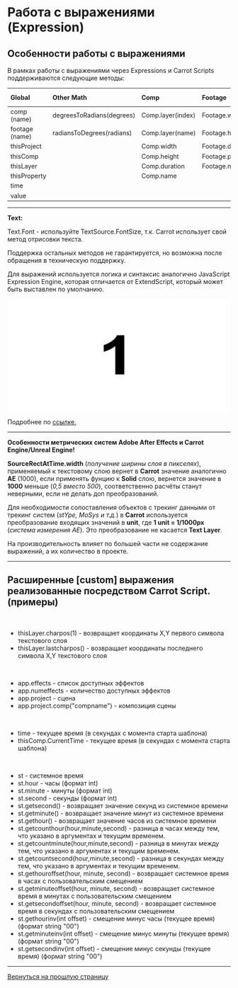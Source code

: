 # Работа с выражениями (Expression)

## Особенности работы с выражениями

В рамках работы с выражениями через Expressions и Carrot Scripts поддерживаются следующие методы:

| Global             | Other Math                | Comp             | Footage             | Property | Layer Sub-objects  | Layer General   | Layer Properties | Layer 3D          |
|:-------------------|:--------------------------|:-----------------|:--------------------|:---------|:-------------------|:----------------|:-----------------|:------------------|
| comp      (name)   | degreesToRadians(degrees) | Comp.layer(index)| Footage.width       | value    | Layer.effect(name) | Layer.width     | Layer.anchorPoint| Layer.orientation |
| footage   (name)   | radiansToDegrees(radians) | Comp.layer(name) | Footage.height      |          | Layer.effect(index)| Layer.height    | Layer.position   | Layer.rotationX   |
| thisProject        |                           | Comp.width       | Footage.duration    |          |                    | Layer.index     | Layer.scale      | Layer.rotationY   |
| thisComp           |                           | Comp.height      | Footage.pixelAspect |          |                    | Layer.parent    | Layer.rotation   | Layer.rotationZ   |
| thisLayer          |                           | Comp.duration    | Footage.name        |          |                    | Layer.hasParent | Layer.opacity    |                   |
| thisProperty       |                           | Comp.name        |                     |          |                    | Layer.inPoint   | Layer.name       |                   |
| time               |                           |                  |                     |          |                    | Layer.outPoint  |                  |                   |
| value              |                           |                  |                     |          |                    | Layer.startTime |                  |                   |

---

**Text:**

Text.Font - используйте TextSource.FontSize, т.к. Carrot использует свой метод отрисовки текста.

Поддержка остальных методов не гарантируется, но возможна после обращения в техническую поддержку.

Для выражений используется логика и синтаксис аналогично JavaScript Expression Engine, которая отличается от ExtendScript, который может быть выставлен по умолчанию.

![AE_ExtendScript](_images/image11.png "ExtendScript")

Подробнее по [ссылке.](https://helpx.adobe.com/au/after-effects/using/legacy-and-extend-script-engine.html)

---

**Особенности метрических систем Adobe After Effects и Carrot Engine/Unreal Engine!**

**SourceRectAtTime.width** (*получение ширины слоя в пикселях*), применяемый к текстовому слою вернет в **Carrot** значение аналогично **AE** (1000), если применять фунцию к **Solid** слою, вернется значение в **1000** меньше (*0,5 вместо 500*), соответственно расчёты станут неверными, если не делать доп преобразований. 

Для необходимости сопоставления объектов с трекинг данными от трекинг систем (*stYpe, MoSys и т.д.*) в **Carrot** используется преобразование входящих значений в **unit**, где **1 unit = 1/1000px** (*система измерения AE*). Это преобразование не касается **Text Layer**. 

На производительность влияет по большей части не содержание выражений, а их количество в проекте.

---

## Расширенные [custom] выражения реализованные посредством Carrot Script. (примеры)
<br>

- thisLayer.charpos(1) - возвращает координаты X,Y первого символа текстового слоя
- thisLayer.lastcharpos() - возвращает координаты последнего символа X,Y текстового
слоя

</br>

- app.effects - список доступных эффектов
- app.numeffects - количество доступных эффектов
- app.project - сцена
- app.project.comp("compname") - композиция сцены

</br>

- time - текущее время (в секундах с момента старта шаблона)
- thisComp.CurrentTime - текущее время (в секундах с момента старта шаблона)

</br>

- st - системное время
- st.hour - часы (формат int)
- st.minute - минуты (формат int)
- st.second - секунды (формат int)
- st.getsecond() - возвращает значение секунд из системное времени
- st.getminute() - возвращает значение минут из системное времени
- st.gethour() - возвращает значение часов из системное времени
- st.getcounthour(hour,minute,second) - разница в часах между тем, что указано в аргументах и текущим временем.
- st.getcountminute(hour,minute,second) - разница в минутах между тем, что указано в аргументах и текущим временем.
- st.getcountsecond(hour,minute,second) - разница в секундах между тем, что указано в аргументах и текущим временем.
- st.gethouroffset(hour, minute, second) - возвращает системное время в часах с пользовательским смещением
- st.getminuteoffset(hour, minute, second) - возвращает системное время в минутах с пользовательским смещением
- st.getsecondoffset(hour, minute, second) - возвращает системное время в секундах с пользовательским смещением
- st.gethourinv(int offset) - смещение минус часы (текущее время) (формат string "00")
- st.getminuteinv(int offset) - смещение минус минуты (текущее время) (формат string "00")
- st.getsecondinv(int offset) - смещение минус секунды (текущее время) (формат string "00")

---

[Вернуться на прошлую страницу](user-guide.md)